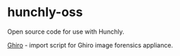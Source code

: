 # hunchly-oss
Open source code for use with Hunchly.

[Ghiro](https://github.com/hunchly/hunchly-oss/tree/master/ghiro) - import script for Ghiro image forensics appliance.
